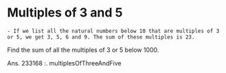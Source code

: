 # Multiples of 3 and 5
	- If we list all the natural numbers below 10 that are multiples of 3 or 5, we get 3, 5, 6 and 9. The sum of these multiples is 23.

Find the sum of all the multiples of 3 or 5 below 1000.

Ans. 233168 
:. multiplesOfThreeAndFive
	